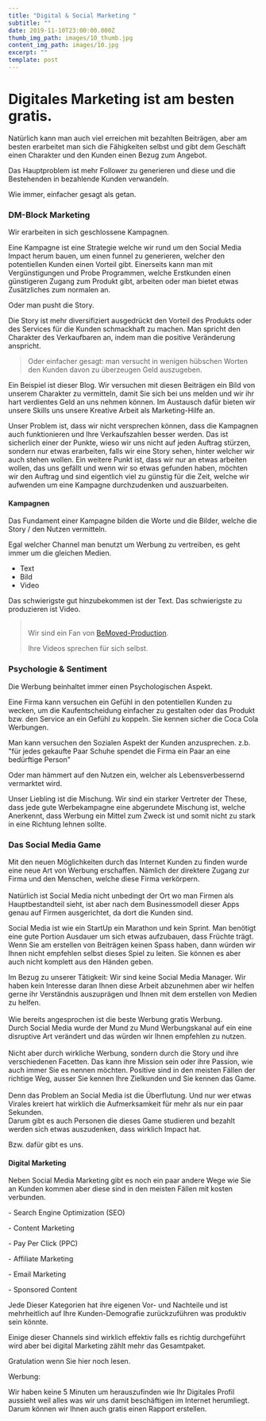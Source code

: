 ```yaml
---
title: "Digital & Social Marketing "
subtitle: ""
date: 2019-11-10T23:00:00.000Z
thumb_img_path: images/10_thumb.jpg
content_img_path: images/10.jpg
excerpt: ""
template: post
---
```

# Digitales Marketing ist am besten gratis.

Natürlich kann man auch viel erreichen mit bezahlten Beiträgen, aber am besten erarbeitet man sich die Fähigkeiten selbst und gibt dem Geschäft einen Charakter und den Kunden einen Bezug zum Angebot.

Das Hauptproblem ist mehr Follower zu generieren und diese und die Bestehenden in bezahlende Kunden verwandeln. 

Wie immer, einfacher gesagt als getan. 

### DM-Block Marketing

Wir erarbeiten in sich geschlossene Kampagnen. 

Eine Kampagne ist eine Strategie welche wir rund um den Social Media Impact herum  bauen, um einen funnel zu generieren, welcher den potentiellen Kunden einen Vorteil gibt. Einerseits kann man mit Vergünstigungen und Probe Programmen, welche Erstkunden einen günstigeren Zugang zum Produkt gibt, arbeiten oder man bietet etwas Zusätzliches zum normalen an.

Oder man pusht die Story. 

Die Story ist mehr diversifiziert ausgedrückt den Vorteil des Produkts oder des Services für die Kunden schmackhaft zu machen. Man spricht den Charakter des Verkaufbaren an, indem man die positive Veränderung anspricht.

> Oder einfacher gesagt: man versucht in wenigen hübschen Worten den Kunden davon zu überzeugen Geld auszugeben.

Ein Beispiel ist dieser Blog. Wir versuchen mit diesen Beiträgen ein Bild von unserem Charakter zu vermitteln, damit Sie sich bei uns melden und wir ihr hart verdientes Geld an uns nehmen können. Im Austausch dafür bieten wir unsere Skills uns unsere Kreative Arbeit als Marketing-Hilfe an.

Unser Problem ist, dass wir nicht versprechen können, dass die Kampagnen auch funktionieren und Ihre Verkaufszahlen besser werden. Das ist sicherlich einer der Punkte, wieso wir uns nicht auf jeden Auftrag stürzen, sondern nur etwas erarbeiten, falls wir eine Story sehen, hinter welcher wir auch stehen wollen. Ein weitere Punkt ist, dass wir nur an etwas arbeiten wollen, das uns gefällt und wenn wir so etwas gefunden haben, möchten wir den Auftrag und sind eigentlich viel zu günstig für die Zeit, welche wir aufwenden um eine Kampagne durchzudenken und auszuarbeiten.

#### Kampagnen 

Das Fundament einer Kampagne bilden die Worte und die Bilder, welche die Story / den Nutzen vermitteln.

Egal welcher Channel man benutzt um Werbung zu vertreiben, es geht immer um die gleichen Medien. 

* Text
* Bild 
* Video

Das schwierigste gut hinzubekommen ist der Text. Das schwierigste zu produzieren ist Video.

> \
> Wir sind ein Fan von <a href="<https://www.instagram.com/bemoved_productions/>"> BeMoved-Production</a>.
>
> Ihre Videos sprechen für sich selbst.

### Psychologie & Sentiment

Die Werbung beinhaltet immer einen Psychologischen Aspekt. 

Eine Firma kann versuchen ein Gefühl in den potentiellen Kunden zu wecken, um die Kaufentscheidung einfacher zu gestalten oder das Produkt bzw. den Service an ein Gefühl zu koppeln. Sie kennen sicher die Coca Cola Werbungen.

Man kann versuchen den Sozialen Aspekt der Kunden anzusprechen. z.b. "für jedes gekaufte Paar Schuhe spendet die Firma ein Paar an eine bedürftige Person"

Oder man hämmert auf den Nutzen ein, welcher als Lebensverbessernd vermarktet wird.

Unser Liebling ist die Mischung. Wir sind ein starker Vertreter der These, dass jede gute Werbekampagne eine abgerundete Mischung ist, welche Anerkennt, dass Werbung ein Mittel zum Zweck ist und somit nicht zu stark in eine Richtung lehnen sollte. 

### Das Social Media Game 

Mit den neuen Möglichkeiten durch das Internet Kunden zu finden wurde eine neue Art von Werbung erschaffen. Nämlich der direktere Zugang zur Firma und den Menschen, welche diese Firma verkörpern. \
\
Natürlich ist Social Media nicht unbedingt der Ort wo man Firmen als Hauptbestandteil sieht, ist aber nach dem Businessmodell dieser Apps genau auf Firmen ausgerichtet, da dort die Kunden sind.

Social Media ist wie ein StartUp ein Marathon und kein Sprint. Man benötigt eine gute Portion Ausdauer um sich etwas aufzubauen, dass Früchte trägt. Wenn Sie am erstellen von Beiträgen keinen Spass haben, dann würden wir Ihnen nicht empfehlen selbst dieses Spiel zu leiten. Sie können es aber auch nicht komplett aus den Händen geben.

 Im Bezug zu unserer Tätigkeit: Wir sind keine Social Media Manager. Wir haben kein Interesse daran Ihnen diese Arbeit abzunehmen aber wir helfen gerne ihr Verständnis auszuprägen und Ihnen mit dem erstellen von Medien zu helfen.\
\
Wie bereits angesprochen ist die beste Werbung gratis Werbung. \
Durch Social Media wurde der Mund zu Mund Werbungskanal auf ein eine disruptive Art verändert und das würden wir Ihnen empfehlen zu nutzen. \
\
Nicht aber durch wirkliche Werbung, sondern durch die Story und ihre verschiedenen Facetten. Das kann ihre Mission sein oder ihre Passion, wie auch immer Sie es nennen möchten. Positive sind in den meisten Fällen der richtige Weg, ausser Sie kennen Ihre Zielkunden und Sie kennen das Game.\
\
Denn das Problem an Social Media ist die Überflutung. Und nur wer etwas Virales kreiert hat wirklich die Aufmerksamkeit für mehr als nur ein paar Sekunden. \
Darum gibt es auch Personen die dieses Game studieren und bezahlt werden sich etwas auszudenken, dass wirklich Impact hat. 

Bzw. dafür gibt es uns.

#### Digital Marketing

Neben Social Media Marketing gibt es noch ein paar andere Wege wie Sie an Kunden kommen aber diese sind in den meisten Fällen mit kosten verbunden. 

\- Search Engine Optimization (SEO)

\- Content Marketing

\- Pay Per Click (PPC)

\- Affiliate Marketing

\- Email Marketing

\- Sponsored Content

Jede Dieser Kategorien hat ihre eigenen Vor- und Nachteile und ist mehrheitlich auf Ihre Kunden-Demografie zurückzuführen was produktiv sein könnte.

Einige dieser Channels sind wirklich effektiv falls es richtig durchgeführt wird aber bei digital Marketing zählt mehr das Gesamtpaket.

Gratulation wenn Sie hier noch lesen.

Werbung:

Wir haben keine 5 Minuten um herauszufinden wie Ihr Digitales Profil aussieht weil alles was wir uns damit beschäftigen im Internet herumliegt. Darum können wir Ihnen auch gratis einen Rapport erstellen.